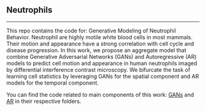 ## Neutrophils
---

This repo contains the code for: Generative Modeling of Neutrophil Behavior.
Neutrophil are highly motile white blood cells in most mammals. Their motion and appearance have a strong correlation with cell cycle and disease progression. In this work, we propose an aggregate model that combine Generative Adversarial Networks (GANs) and Autoregressive (AR) models to predict cell motion and appearance in human neutrophils imaged by differential interference contrast microscopy. We bifurcate the task of learning cell statistics by leveraging GANs for the spatial component and AR models for the temporal component. 

You can find the code related to main components of this work: [GANs](https://github.com/quinngroup/Neutrophils/tree/master/gans) and [AR](https://github.com/quinngroup/Neutrophils/tree/master/ar) in their respective folders.
